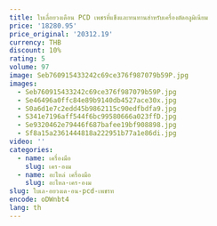 ```yaml
---
title: ใบเลื่อยวงเดือน PCD เพชรที่แข็งและทนทานสําหรับเครื่องตัดอลูมิเนียม
price: '18280.95'
price_original: '20312.19'
currency: THB
discount: 10%
rating: 5
volume: 97
image: Seb760915433242c69ce376f987079b59P.jpg
images:
  - Seb760915433242c69ce376f987079b59P.jpg
  - Se46496a0ffc84e89b9140db4527ace30x.jpg
  - S0a6d1e7c2edd45b9862115c90edfbdfa9.jpg
  - S341e7196aff544f6bc99580666a023ffD.jpg
  - Se9320462e79446f687bafee19bf908898.jpg
  - Sf8a15a2361444818a222951b77a1e86di.jpg
video: ''
categories:
  - name: เครื่องมือ
    slug: เคร-องม
  - name: อะไหล่ เครื่องมือ
    slug: อะไหล-เคร-องม
slug: ใบเล-อยวงเด-อน-pcd-เพชรท
encode: oDWnbt4
lang: th
---
```

  